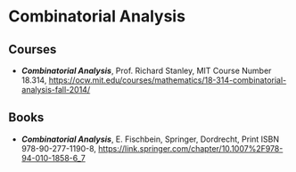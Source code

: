 # Combinatorial Analysis

## Courses
+ ***Combinatorial Analysis***, Prof. Richard Stanley, MIT Course Number 18.314, https://ocw.mit.edu/courses/mathematics/18-314-combinatorial-analysis-fall-2014/

## Books
+ ***Combinatorial Analysis***, E. Fischbein, Springer, Dordrecht, Print ISBN 978-90-277-1190-8, https://link.springer.com/chapter/10.1007%2F978-94-010-1858-6_7
